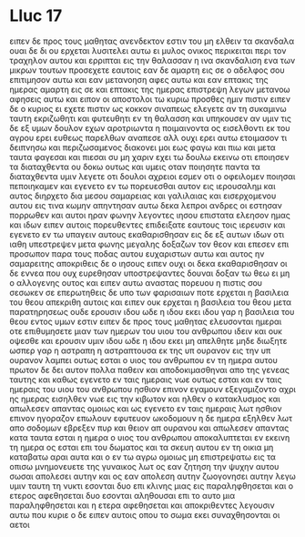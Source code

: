 # Lluc 17
ειπεν δε προς τους μαθητας ανενδεκτον εστιν του μη ελθειν τα σκανδαλα ουαι δε δι ου ερχεται
λυσιτελει αυτω ει μυλος ονικος περικειται περι τον τραχηλον αυτου και ερριπται εις την θαλασσαν η ινα σκανδαλιση ενα των μικρων τουτων
προσεχετε εαυτοις εαν δε αμαρτη εις σε ο αδελφος σου επιτιμησον αυτω και εαν μετανοηση αφες αυτω
και εαν επτακις της ημερας αμαρτη εις σε και επτακις της ημερας επιστρεψη λεγων μετανοω αφησεις αυτω
και ειπον οι αποστολοι τω κυριω προσθες ημιν πιστιν
ειπεν δε ο κυριος ει εχετε πιστιν ως κοκκον σιναπεως ελεγετε αν τη συκαμινω ταυτη εκριζωθητι και φυτευθητι εν τη θαλασση και υπηκουσεν αν υμιν
τις δε εξ υμων δουλον εχων αροτριωντα η ποιμαινοντα ος εισελθοντι εκ του αγρου ερει ευθεως παρελθων αναπεσε
αλλ ουχι ερει αυτω ετοιμασον τι δειπνησω και περιζωσαμενος διακονει μοι εως φαγω και πιω και μετα ταυτα φαγεσαι και πιεσαι συ
μη χαριν εχει τω δουλω εκεινω οτι εποιησεν τα διαταχθεντα ου δοκω
ουτως και υμεις οταν ποιησητε παντα τα διαταχθεντα υμιν λεγετε οτι δουλοι αχρειοι εσμεν οτι ο οφειλομεν  ποιησαι πεποιηκαμεν
και εγενετο εν τω πορευεσθαι αυτον εις ιερουσαλημ και αυτος διηρχετο δια μεσου σαμαρειας και γαλιλαιας
και εισερχομενου αυτου εις τινα κωμην απηντησαν αυτω δεκα λεπροι ανδρες οι εστησαν πορρωθεν
και αυτοι ηραν φωνην λεγοντες ιησου επιστατα ελεησον ημας
και ιδων ειπεν αυτοις πορευθεντες επιδειξατε εαυτους τοις ιερευσιν και εγενετο εν τω υπαγειν αυτους εκαθαρισθησαν
εις δε εξ αυτων ιδων οτι ιαθη υπεστρεψεν μετα φωνης μεγαλης δοξαζων τον θεον
και επεσεν επι προσωπον παρα τους ποδας αυτου ευχαριστων αυτω και αυτος ην σαμαρειτης
αποκριθεις δε ο ιησους ειπεν ουχι οι δεκα εκαθαρισθησαν οι δε εννεα που
ουχ ευρεθησαν υποστρεψαντες δουναι δοξαν τω θεω ει μη ο αλλογενης ουτος
και ειπεν αυτω αναστας πορευου η πιστις σου σεσωκεν σε
επερωτηθεις δε υπο των φαρισαιων ποτε ερχεται η βασιλεια του θεου απεκριθη αυτοις και ειπεν ουκ ερχεται η βασιλεια του θεου μετα παρατηρησεως
ουδε ερουσιν ιδου ωδε η ιδου εκει ιδου γαρ η βασιλεια του θεου εντος υμων εστιν
ειπεν δε προς τους μαθητας ελευσονται ημεραι οτε επιθυμησετε μιαν των ημερων του υιου του ανθρωπου ιδειν και ουκ οψεσθε
και ερουσιν υμιν ιδου ωδε η ιδου εκει μη απελθητε μηδε διωξητε
ωσπερ γαρ η αστραπη η αστραπτουσα εκ της υπ ουρανον εις την υπ ουρανον λαμπει ουτως εσται ο υιος του ανθρωπου εν τη ημερα αυτου
πρωτον δε δει αυτον πολλα παθειν και αποδοκιμασθηναι απο της γενεας ταυτης
και καθως εγενετο εν ταις ημεραις νωε ουτως εσται και εν ταις ημεραις του υιου του ανθρωπου
ησθιον επινον εγαμουν εξεγαμιζοντο αχρι ης ημερας εισηλθεν νωε εις την κιβωτον και ηλθεν ο κατακλυσμος και απωλεσεν απαντας
ομοιως και ως εγενετο εν ταις ημεραις λωτ ησθιον επινον ηγοραζον επωλουν εφυτευον ωκοδομουν
η δε ημερα εξηλθεν λωτ απο σοδομων εβρεξεν πυρ και θειον απ ουρανου και απωλεσεν απαντας
κατα ταυτα εσται η ημερα ο υιος του ανθρωπου αποκαλυπτεται
εν εκεινη τη ημερα ος εσται επι του δωματος και τα σκευη αυτου εν τη οικια μη καταβατω αραι αυτα και ο εν τω αγρω ομοιως μη επιστρεψατω εις τα οπισω
μνημονευετε της γυναικος λωτ
ος εαν ζητηση την ψυχην αυτου σωσαι απολεσει αυτην και ος εαν απολεση αυτην ζωογονησει αυτην
λεγω υμιν ταυτη τη νυκτι εσονται δυο επι κλινης μιας εις παραληφθησεται και ο ετερος αφεθησεται
δυο εσονται αληθουσαι επι το αυτο μια παραληφθησεται και η ετερα αφεθησεται
και αποκριθεντες λεγουσιν αυτω που κυριε ο δε ειπεν αυτοις οπου το σωμα εκει συναχθησονται οι αετοι
